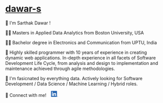 # [dawar-s](https://github.com/dawar-s)

:wave: I'm Sarthak Dawar !

:man_student: Masters in Applied Data Analytics from Boston University, USA

:man_student: Bachelor degree in Electronics and Communication from UPTU, India

:office: Highly skilled programmer with 10 years of experience in creating dynamic web applications. In-depth experience in all facets of Software Development Life Cycle, from analysis and design to implementation and maintenance achieved through agile methodologies.

:eyes: I'm fasicnated by everything data. Actively looking for Software Development / Data Science / Machine Learning / Hybrid roles.

:handshake: Connect with me! &ensp; <a href="https://www.linkedin.com/in/sarthakdawar/" target="_blank"><img src="/images/LI-In-Bug.png" alt="Sarthak D. | LinkedIn" width="22px"/></a>
